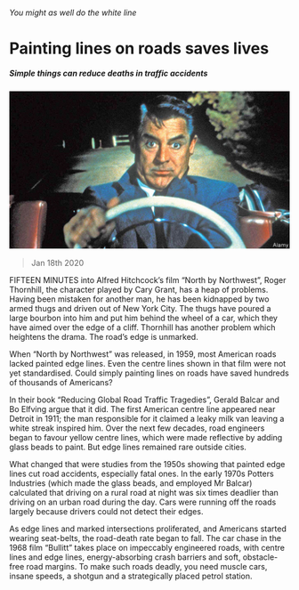 ###### You might as well do the white line

# Painting lines on roads saves lives 

##### Simple things can reduce deaths in traffic accidents 

![image](images/20200118_IRP001_0.jpg) 

> Jan 18th 2020 

FIFTEEN MINUTES into Alfred Hitchcock’s film “North by Northwest”, Roger Thornhill, the character played by Cary Grant, has a heap of problems. Having been mistaken for another man, he has been kidnapped by two armed thugs and driven out of New York City. The thugs have poured a large bourbon into him and put him behind the wheel of a car, which they have aimed over the edge of a cliff. Thornhill has another problem which heightens the drama. The road’s edge is unmarked.

When “North by Northwest” was released, in 1959, most American roads lacked painted edge lines. Even the centre lines shown in that film were not yet standardised. Could simply painting lines on roads have saved hundreds of thousands of Americans?


In their book “Reducing Global Road Traffic Tragedies”, Gerald Balcar and Bo Elfving argue that it did. The first American centre line appeared near Detroit in 1911; the man responsible for it claimed a leaky milk van leaving a white streak inspired him. Over the next few decades, road engineers began to favour yellow centre lines, which were made reflective by adding glass beads to paint. But edge lines remained rare outside cities.

What changed that were studies from the 1950s showing that painted edge lines cut road accidents, especially fatal ones. In the early 1970s Potters Industries (which made the glass beads, and employed Mr Balcar) calculated that driving on a rural road at night was six times deadlier than driving on an urban road during the day. Cars were running off the roads largely because drivers could not detect their edges.

As edge lines and marked intersections proliferated, and Americans started wearing seat-belts, the road-death rate began to fall. The car chase in the 1968 film “Bullitt” takes place on impeccably engineered roads, with centre lines and edge lines, energy-absorbing crash barriers and soft, obstacle-free road margins. To make such roads deadly, you need muscle cars, insane speeds, a shotgun and a strategically placed petrol station.

